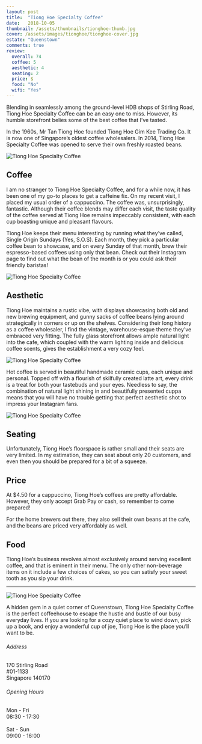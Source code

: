 ```yaml
---
layout: post
title:  "Tiong Hoe Specialty Coffee"
date:   2018-10-05
thumbnail: /assets/thumbnails/tionghoe-thumb.jpg
cover: /assets/images/tionghoe/tionghoe-cover.jpg
estate: "Queenstown"
comments: true
review:
  overall: 74
  coffee: 5
  aesthetic: 4
  seating: 2
  price: $
  food: "No"
  wifi: "Yes"
---
```


Blending in seamlessly among the ground-level HDB shops of Stirling Road, Tiong Hoe Specialty Coffee can be an easy one to miss<!--more-->. However, its humble storefront belies some of the best coffee that I’ve tasted.

In the 1960s, Mr Tan Tiong Hoe founded Tiong Hoe Gim Kee Trading Co. It is now one of Singapore’s oldest coffee wholesalers. In 2014, Tiong Hoe Specialty Coffee was opened to serve their own freshly 
roasted beans.

![Tiong Hoe Specialty Coffee](/assets/images/tionghoe/tionghoe-1.jpg)

## Coffee
I am no stranger to Tiong Hoe Specialty Coffee, and for a while now, it has been one of my go-to places to get a caffeine fix. On my recent visit, I placed my usual order of a cappuccino. The coffee was, unsurprisingly, fantastic. Although their coffee blends may differ each visit, the taste quality of the coffee served at Tiong Hoe remains impeccably consistent, with each cup boasting unique and pleasant flavours.

Tiong Hoe keeps their menu interesting by running what they’ve called, Single Origin Sundays (Yes, S.O.S). Each month, they pick a particular coffee bean to showcase, and on every Sunday of that month, brew their espresso-based coffees using only that bean. Check out their Instagram page to find out what the bean of the month is or you could ask their friendly baristas!

![Tiong Hoe Specialty Coffee](/assets/images/tionghoe/tionghoe-2.jpg)

## Aesthetic
Tiong Hoe maintains a rustic vibe, with displays showcasing both old and new brewing equipment, and gunny sacks of coffee beans lying around strategically in corners or up on the shelves. Considering their long history as a coffee wholesaler, I find the vintage, warehouse-esque theme they’ve embraced very fitting. The fully glass storefront allows ample natural light into the cafe, which coupled with the warm lighting inside and delicious coffee scents, gives the establishment a very cozy feel. 

![Tiong Hoe Specialty Coffee](/assets/images/tionghoe/tionghoe-3.jpg)

Hot coffee is served in beautiful handmade ceramic cups, each unique and personal. Topped off with a flourish of skilfully created latte art, every drink is a treat for both your tastebuds and your eyes. Needless to say, the combination of natural light shining in and beautifully presented cuppa means that you will have no trouble getting that perfect aesthetic shot to impress your Instagram fans.

![Tiong Hoe Specialty Coffee](/assets/images/tionghoe/tionghoe-4.jpg)

## Seating
Unfortunately, Tiong Hoe’s floorspace is rather small and their seats are very limited. In my estimation, they can seat about only 20 customers, and even then you should be prepared for a bit of a squeeze. 

## Price
At $4.50 for a cappuccino, Tiong Hoe’s coffees are pretty affordable. However, they only accept Grab Pay or cash, so remember to come prepared!

For the home brewers out there, they also sell their own beans at the cafe, and the beans are priced very affordably as well.

## Food
Tiong Hoe’s business revolves almost exclusively around serving excellent coffee, and that is eminent in their menu. The only other non-beverage items on it include a few choices of cakes, so you can satisfy your sweet tooth as you sip your drink.

<hr class="text-divider">

![Tiong Hoe Specialty Coffee](/assets/images/tionghoe/tionghoe-5.jpg)

A hidden gem in a quiet corner of Queenstown, Tiong Hoe Specialty Coffee is the perfect coffeehouse to escape the hustle and bustle of our busy everyday lives. If you are looking for a cozy quiet place to wind down, pick up a book, and enjoy a wonderful cup of joe, Tiong Hoe is the place you’ll want to be.

<div class="info">
  <div class="info__address">
    <h6>Address</h6>
    <p>
      170 Stirling Road
      <br>
      #01-1133
      <br>
      Singapore 140170
    </p>
  </div>
  <div class="info__opening">
    <h6>Opening Hours</h6>
    <p>
      Mon - Fri
      <br>
      08:30 - 17:30
      <br><br>
      Sat - Sun
      <br>
      09:00 - 16:00
    </p>
  </div>
</div>